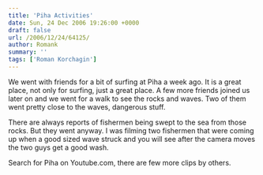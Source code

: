 ```yaml
---
title: 'Piha Activities'
date: Sun, 24 Dec 2006 19:26:00 +0000
draft: false
url: /2006/12/24/64125/
author: Romank
summary: ''
tags: ['Roman Korchagin']
---
```


We went with friends for a bit of surfing at Piha a week ago. It is a great place, not only for surfing, just a great place. A few more friends joined us later on and we went for a walk to see the rocks and waves. Two of them went pretty close to the waves, dangerous stuff.

There are always reports of fishermen being swept to the sea from those rocks. But they went anyway. I was filming two fishermen that were coming up when a good sized wave struck and you will see after the camera moves the two guys get a good wash.

Search for Piha on Youtube.com, there are few more clips by others.







